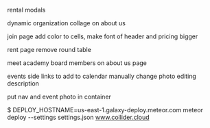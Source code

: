 
rental modals

dynamic organization collage on about us 

join page
    add color to cells, make font of header and pricing bigger
    
rent page
    remove round table 
    

meet academy board members on about us page

events
    side links to add to calendar 
    manually change photo
    editing description


put nav and event photo in container    
    
$ DEPLOY_HOSTNAME=us-east-1.galaxy-deploy.meteor.com meteor deploy --settings settings.json www.collider.cloud